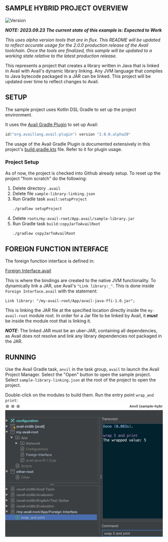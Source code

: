 SAMPLE HYBRID PROJECT OVERVIEW
--------------------------------------------------------------------------------

![Version](https://img.shields.io/badge/v2.0.0.alpha02-0f824e)

***NOTE: 2023.09.23 The current state of this example is: Expected to Work***

*This uses alpha version tools that are in flux. This README will be updated* 
*to reflect accurate usage for the 2.0.0 production release of the Avail* 
*toolchain. Once the tools are finalized, this sample will be updated to a* 
*working state relative to the latest production release.*

This represents a project that creates a library written in Java that is linked 
in Avail with Avail's dynamic library linking. Any JVM language that compiles 
to Java bytecode packaged in a JAR can be linked. This project will be updated 
over time to reflect changes to Avail. 

SETUP
--------------------------------------------------------------------------------
The sample project uses Kotlin DSL Gradle to set up the project environment. 

It uses the [Avail Gradle Plugin](../../gradle-plugin/README.md) to set up Avail:

```kotlin
id("org.availlang.avail-plugin") version "2.0.0.alpha20"
```

The usage of the Avail Gradle Plugin is documented extensively in this
project's [build.gradle.kts](build.gradle.kts) file. Refer to it for plugin 
usage.

### Project Setup
As of now, the project is checked into Github already setup. To reset up the
project "from scratch" do the following:

1. Delete directory `.avail`
2. Delete file `sample-library-linking.json`
3. Run Gradle task `avail:setupProject`
    ```bash
    ./gradlew setupProject
    ```
4. Delete `roots/my-avail-root/App.avail/sample-library.jar`
5. Run Gradle task `build:copyJarToAvailRoot`
    ```bash
    ./gradlew copyJarToAvailRoot
    ```

FOREIGN FUNCTION INTERFACE
--------------------------------------------------------------------------------

The foreign function interface is defined in:

[Foreign Interface.avail](roots/my-avail-root/App.avail/Foreign%20Interface.avail)

This is where the bindings are created to the native JVM functionality. To
dynamically link a JAR, use Avail's `"Link library:_"`. This is done inside
`Foreign Interface.avail` with the statement:

```
Link library: "/my-avail-root/App/avail-java-ffi-1.0.jar";
```
This is linking the JAR file at the specified location directly inside the
`my-avail-root` module root. In order for a Jar file to be linked by Avail, it
***must*** be inside the module root that is linking it. 

***NOTE***: The linked JAR must be an uber-JAR, containing all dependencies, as 
Avail does not resolve and link any library dependencies not packaged in the 
JAR.

RUNNING
--------------------------------------------------------------------------------
Use the Avail Gradle task, `anvil` in the task group, `avail` to launch the
Avail Project Manager. Select the "Open" button to open the sample project. 
Select `sample-library-linking.json` at the root of the project to open the 
project.

Double-click on the modules to build them. Run the entry point `wrap_and print`:
![workbench](readme/workbench.jpg?raw=true)
